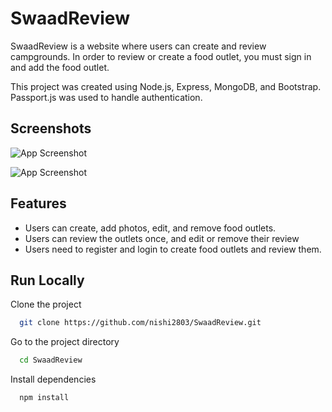 # SwaadReview

SwaadReview is a website where users can create and review campgrounds. In order to review or create a food outlet, you must sign in and add the food outlet. 

This project was created using Node.js, Express, MongoDB, and Bootstrap. Passport.js was used to handle authentication.
## Screenshots

![App Screenshot](https://github.com/nishi2803/SwaadReview/blob/main/ScreenShots/Homepage.png?raw="true")

![App Screenshot](https://github.com/nishi2803/SwaadReview/blob/main/ScreenShots/Outlets.png?raw="true")




## Features
- Users can create, add photos, edit, and remove food outlets.
- Users can review the outlets once, and edit or remove their review
- Users need to register and login to create food outlets and review them.


## Run Locally

Clone the project

```bash
  git clone https://github.com/nishi2803/SwaadReview.git
```

Go to the project directory

```bash
  cd SwaadReview
```

Install dependencies

```bash
  npm install
```




